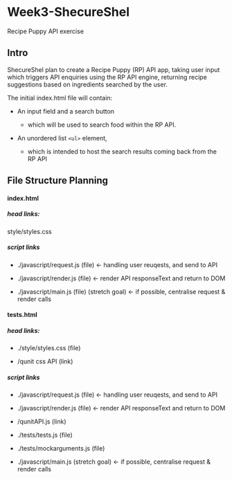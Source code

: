 # Week3-ShecureShel
Recipe Puppy API exercise


## Intro
ShecureShel plan to create a Recipe Puppy (RP) API app, taking user input which triggers API enquiries using the RP API engine, returning recipe suggestions based on ingredients searched by the user.

The initial index.html file will contain:
+ An input field and a search button
  + which will be used to search food within the RP API.

+ An unordered list ``` <ul> ``` element,
  + which is intended to host the search results coming back from the RP API

## File Structure Planning
#### index.html
##### head links:    
style/styles.css


##### script links

  - ./javascript/request.js (file)     <- handling user reuqests, and send to API
  - ./javascript/render.js (file)     <- render API responseText and return to DOM

  - ./javascript/main.js (file) (stretch goal)       <- if possible, centralise request & render calls

#### tests.html

#####  head links:

  + ./style/styles.css (file)

  + /qunit css API (link)

##### script links
  - ./javascript/request.js (file)     <- handling user reuqests, and send to API
  - ./javascript/render.js (file)      <- render API responseText and return to DOM
  - /qunitAPI.js (link)
  - ./tests/tests.js (file)
  - ./tests/mockarguments.js (file)


  - ./javascript/main.js (stretch goal)      <- if possible, centralise request & render calls  
